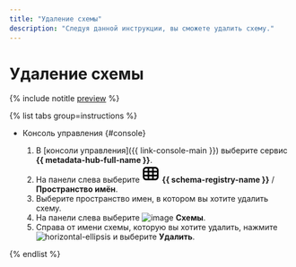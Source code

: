 ```yaml
---
title: "Удаление схемы"
description: "Следуя данной инструкции, вы сможете удалить схему."
---
```


# Удаление схемы

{% include notitle [preview](../../_includes/note-preview.md) %}

{% list tabs group=instructions %}

- Консоль управления {#console}
  
  1. В [консоли управления]({{ link-console-main }}) выберите сервис **{{ metadata-hub-full-name }}**.
  1. Hа панели слева выберите ![image](../../_assets/console-icons/layout-cells.svg) **{{ schema-registry-name }}** / **Пространство имён**.
  1. Выберите пространство имен, в котором вы хотите удалить схему.
  1. На панели слева выберите ![image](../../_assets/console-icons/branches-down.svg) **Схемы**.
  1. Справа от имени схемы, которую вы хотите удалить, нажмите ![horizontal-ellipsis](../../_assets/horizontal-ellipsis.svg) и выберите **Удалить**.

{% endlist %}
